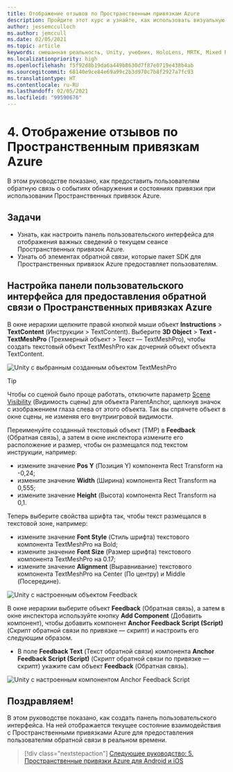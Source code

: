 ```yaml
---
title: Отображение отзывов по Пространственным привязкам Azure
description: Пройдите этот курс и узнайте, как использовать визуальную обратную связь от Пространственных привязок Azure в приложении смешанной реальности.
author: jessemcculloch
ms.author: jemccull
ms.date: 02/05/2021
ms.topic: article
keywords: смешанная реальность, Unity, учебник, HoloLens, MRTK, Mixed Reality Toolkit, UWP, Пространственные привязки Azure, сеансы, элементы обратной связи
ms.localizationpriority: high
ms.openlocfilehash: f5f92d8b19da6a449b8630d7f87e0719e438b4ab
ms.sourcegitcommit: 68140e9ce84e69a99c2b3d970c7b8f2927a7fc93
ms.translationtype: HT
ms.contentlocale: ru-RU
ms.lasthandoff: 02/05/2021
ms.locfileid: "99590676"
---
```

# <a name="4-displaying-feedback-from-azure-spatial-anchors"></a>4. Отображение отзывов по Пространственным привязкам Azure

В этом руководстве показано, как предоставить пользователям обратную связь о событиях обнаружения и состояниях привязки при использовании Пространственных привязок Azure.

## <a name="objectives"></a>Задачи

* Узнать, как настроить панель пользовательского интерфейса для отображения важных сведений о текущем сеансе Пространственных привязок Azure.
* Узнать об элементах обратной связи, которые пакет SDK для Пространственных привязок Azure предоставляет пользователям.

## <a name="setting-up-asa-feedback-panel"></a>Настройка панели пользовательского интерфейса для предоставления обратной связи о Пространственных привязках Azure

В окне иерархии щелкните правой кнопкой мыши объект **Instructions** > **TextContent** (Инструкции > TextContent). Выберите **3D Object** > **Text - TextMeshPro** (Трехмерный объект > Текст — TextMeshPro), чтобы создать текстовый объект TextMeshPro как дочерний объект объекта TextContent.

![Unity с выбранным созданным объектом TextMeshPro](images/mr-learning-asa/asa-04-section1-step1-1.png)

> [!TIP]
> Чтобы со сценой было проще работать, отключите параметр <a href="https://docs.unity3d.com/Manual/SceneVisibility.html" target="_blank">Scene Visibility</a> (Видимость сцены) для объекта ParentAnchor, щелкнув значок с изображением глаза слева от этого объекта. Так вы спрячете объект в окне сцены, не изменяя его внутриигровой видимости.

Переименуйте созданный текстовый объект (TMP) в **Feedback** (Обратная связь), а затем в окне инспектора измените его расположение и размер, чтобы он размещался под текстом инструкции, например:

* измените значение **Pos Y** (Позиция Y) компонента Rect Transform на -0,24;
* измените значение **Width** (Ширина) компонента Rect Transform на 0,555;
* измените значение **Height** (Высота) компонента Rect Transform на 0,1.

Теперь выберите свойства шрифта так, чтобы текст размещался в текстовой зоне, например:

* измените значение **Font Style** (Стиль шрифта) текстового компонента TextMeshPro на Bold;
* измените значение **Font Size** (Размер шрифта) текстового компонента TextMeshPro на 0.17;
* измените значение **Alignment** (Выравнивание) текстового компонента TextMeshPro на Center (По центру) и Middle (Посередине).

![Unity с настроенным объектом Feedback](images/mr-learning-asa/asa-04-section1-step1-2.png)

В окне иерархии выберите объект **Feedback** (Обратная связь), а затем в окне инспектора используйте кнопку **Add Component** (Добавить компонент), чтобы добавить компонент **Anchor Feedback Script (Script)** (Скрипт обратной связи по привязке — скрипт) и настроить его следующим образом.

* В поле **Feedback Text** (Текст обратной связи) компонента **Anchor Feedback Script (Script)** (Скрипт обратной связи по привязке — скрипт) укажите сам объект **Feedback** (Обратная связь).

![Unity с настроенным компонентом Anchor Feedback Script](images/mr-learning-asa/asa-04-section1-step1-3.png)

## <a name="congratulations"></a>Поздравляем!

В этом руководстве показано, как создать панель пользовательского интерфейса. На ней отображается текущее состояние взаимодействия с Пространственными привязками Azure для предоставления пользователям обратной связи в реальном времени.

> [!div class="nextstepaction"]
> [Следующее руководство: 5. Пространственные привязки Azure для Android и iOS](mr-learning-asa-05.md)
